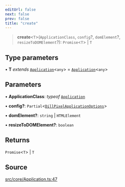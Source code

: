 ```yaml
---
editUrl: false
next: false
prev: false
title: "create"
---
```


> **create**\<`T`\>(`ApplicationClass`, `config`?, `domElement`?, `resizeToDOMElement`?): `Promise`\<`T`\> \| `T`

## Type parameters

• **T** *extends* [`Application`](/api/classes/application/)\<`any`\> = [`Application`](/api/classes/application/)\<`any`\>

## Parameters

• **ApplicationClass**: *typeof* [`Application`](/api/classes/application/)

• **config?**: `Partial`\<[`DillPixelApplicationOptions`](/api/interfaces/dillpixelapplicationoptions/)\>

• **domElement?**: `string` \| `HTMLElement`

• **resizeToDOMElement?**: `boolean`

## Returns

`Promise`\<`T`\> \| `T`

## Source

[src/core/Application.ts:47](https://github.com/relishinc/dill-pixel/blob/10f512f7f577ca5e74162827f11215b28df5ca97/src/core/Application.ts#L47)
